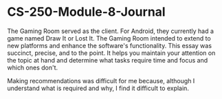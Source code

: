 # CS-250-Module-8-Journal
The Gaming Room served as the client. For Android, they currently had a game named Draw It or Lost It. The Gaming Room intended to extend to new platforms and enhance the software's functionality. This essay was succinct, precise, and to the point.
It helps you maintain your attention on the topic at hand and determine what tasks require time and focus and which ones don't.

Making recommendations was difficult for me because, although I understand what is required and why, I find it difficult to explain.

